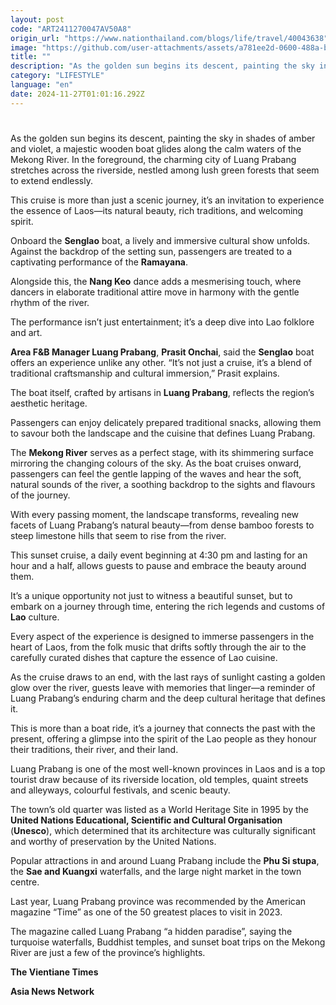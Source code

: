 ```yaml
---
layout: post
code: "ART2411270047AV50A8"
origin_url: "https://www.nationthailand.com/blogs/life/travel/40043638"
image: "https://github.com/user-attachments/assets/a781ee2d-0600-488a-b22e-88452b981e8f"
title: ""
description: "As the golden sun begins its descent, painting the sky in shades of amber and violet, a majestic wooden boat glides along the calm waters of the Mekong River. In the foreground, the charming city of Luang Prabang stretches across the riverside, nestled among lush green forests that seem to extend endlessly."
category: "LIFESTYLE"
language: "en"
date: 2024-11-27T01:01:16.292Z
---
```


# 









As the golden sun begins its descent, painting the sky in shades of amber and violet, a majestic wooden boat glides along the calm waters of the Mekong River. In the foreground, the charming city of Luang Prabang stretches across the riverside, nestled among lush green forests that seem to extend endlessly.

This cruise is more than just a scenic journey, it’s an invitation to experience the essence of Laos—its natural beauty, rich traditions, and welcoming spirit.

Onboard the **Senglao** boat, a lively and immersive cultural show unfolds. Against the backdrop of the setting sun, passengers are treated to a captivating performance of the **Ramayana**.

Alongside this, the **Nang Keo** dance adds a mesmerising touch, where dancers in elaborate traditional attire move in harmony with the gentle rhythm of the river.

The performance isn’t just entertainment; it’s a deep dive into Lao folklore and art.

**Area F&B Manager Luang Prabang**, **Prasit Onchai**, said the **Senglao** boat offers an experience unlike any other. “It’s not just a cruise, it’s a blend of traditional craftsmanship and cultural immersion,” Prasit explains.

The boat itself, crafted by artisans in **Luang Prabang**, reflects the region’s aesthetic heritage.

Passengers can enjoy delicately prepared traditional snacks, allowing them to savour both the landscape and the cuisine that defines Luang Prabang.

The **Mekong River** serves as a perfect stage, with its shimmering surface mirroring the changing colours of the sky. As the boat cruises onward, passengers can feel the gentle lapping of the waves and hear the soft, natural sounds of the river, a soothing backdrop to the sights and flavours of the journey.

With every passing moment, the landscape transforms, revealing new facets of Luang Prabang’s natural beauty—from dense bamboo forests to steep limestone hills that seem to rise from the river.

This sunset cruise, a daily event beginning at 4:30 pm and lasting for an hour and a half, allows guests to pause and embrace the beauty around them.

It’s a unique opportunity not just to witness a beautiful sunset, but to embark on a journey through time, entering the rich legends and customs of **Lao** culture.

Every aspect of the experience is designed to immerse passengers in the heart of Laos, from the folk music that drifts softly through the air to the carefully curated dishes that capture the essence of Lao cuisine.

As the cruise draws to an end, with the last rays of sunlight casting a golden glow over the river, guests leave with memories that linger—a reminder of Luang Prabang’s enduring charm and the deep cultural heritage that defines it.

This is more than a boat ride, it’s a journey that connects the past with the present, offering a glimpse into the spirit of the Lao people as they honour their traditions, their river, and their land.

Luang Prabang is one of the most well-known provinces in Laos and is a top tourist draw because of its riverside location, old temples, quaint streets and alleyways, colourful festivals, and scenic beauty.

The town’s old quarter was listed as a World Heritage Site in 1995 by the **United Nations Educational, Scientific and Cultural Organisation** (**Unesco**), which determined that its architecture was culturally significant and worthy of preservation by the United Nations.

Popular attractions in and around Luang Prabang include the **Phu Si stupa**, the **Sae and Kuangxi** waterfalls, and the large night market in the town centre.

Last year, Luang Prabang province was recommended by the American magazine “Time” as one of the 50 greatest places to visit in 2023.

The magazine called Luang Prabang “a hidden paradise”, saying the turquoise waterfalls, Buddhist temples, and sunset boat trips on the Mekong River are just a few of the province’s highlights.

**The Vientiane Times**

**Asia News Network**